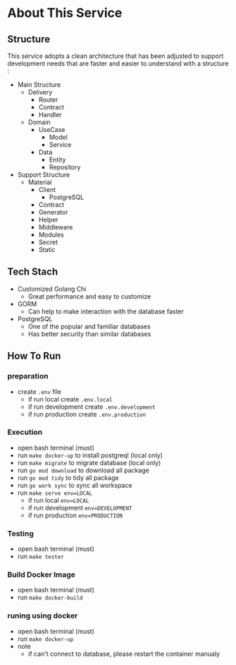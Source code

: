 # About This Service

## Structure
This service adopts a clean architecture that has been adjusted to support development needs that are faster and easier to understand with a structure :
  - Main Structure
    - Delivery
      - Router
      - Contract
      - Handler
    - Domain
      - UseCase
        - Model
        - Service
      - Data
        - Entity
        - Repository
  - Support Structure
    - Material
      - Client
        - PostgreSQL
      - Contract
      - Generator
      - Helper
      - Middleware
      - Modules
      - Secret
      - Static

## Tech Stach
  - Customized Golang Chi
    - Great performance and easy to customize
  - GORM
    - Can help to make interaction with the database faster
  - PostgreSQL
    - One of the popular and familiar databases
    - Has better security than similar databases

## How To Run
  ### preparation
  - create `.env` file
    - if run local create `.env.local`
    - if run development create `.env.development`
    - if run production create `.env.production`

  ### Execution
  - open bash terminal (must)
  - run `make docker-up` to install postgreql (local only)
  - run `make migrate` to migrate database (local only)
  - run `go mod download` to download all package
  - run `go mod tidy` to tidy all package
  - run `go work sync` to sync all workspace
  - run `make serve env=LOCAL`
    - if run local `env=LOCAL`
    - if run development `env=DEVELOPMENT`
    - if run production `env=PRODUCTION`

  ### Testing
  - open bash terminal (must)
  - run `make tester`

  ### Build Docker Image
  - open bash terminal (must)
  - run `make docker-build`

  ### runing using docker
  - open bash terminal (must)
  - run `make docker-up`
  - note
    - if can't connect to database, please restart the container manualy